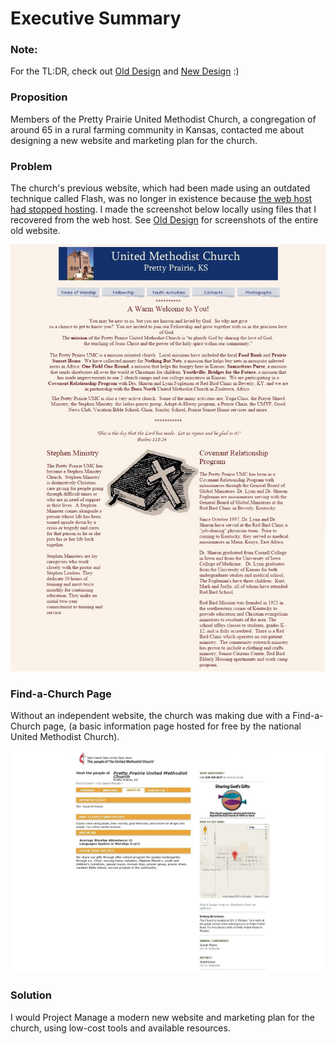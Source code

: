 # Executive Summary

### Note: 
For the TL:DR, check out [Old Design](old_design.md) and [New Design](new_design.md) :) 

### Proposition

Members of the Pretty Prairie United Methodist Church, a congregation of around 65 in a rural farming community in Kansas, contacted me about designing a new website and marketing plan for the church. 

### Problem
The church's previous website, which had been made using an outdated technique called Flash, was no longer in existence because [the web host had stopped hosting](https://kslib.info/1013/Blue-Skyways-Transition). I made the screenshot below locally using files that I recovered from the web host. See [Old Design](old_design.md) for screenshots of the entire old website.

![](images/old-website-welcome-page.jpg)

### Find-a-Church Page

Without an independent website, the church was making due with a Find-a-Church page, (a basic information page hosted for free by the national United Methodist Church).

![](images/find-a-church-about-us.jpg)

### Solution

I would Project Manage a modern new website and marketing plan for the church, using low-cost tools and available resources.
